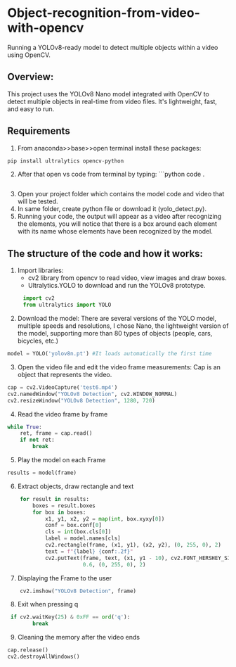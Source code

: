 # Object-recognition-from-video-with-opencv
Running a YOLOv8-ready model to detect multiple objects within a video using OpenCV.
## Overview:
This project uses the YOLOv8 Nano model integrated with OpenCV to detect multiple objects in real-time from video files. It's lightweight, fast, and easy to run.

## Requirements
1. From anaconda>>base>>open terminal install these packages:
```python pip install opencv-python
pip install ultralytics opencv-python 
```
2. After that open vs code from terminal by typing: ```python code .
   ```
3. Open your project folder which contains the model code and video that will be tested.
4. In same folder, create python file or download it (yolo_detect.py).
5. Running your code, the output will appear as a video after recognizing the elements, you will notice that there is a box around each element with its name whose elements have been recognized by the model.

## The structure of the code and how it works:
1. Import libraries:
   - cv2 library from opencv to read video, view images and draw boxes.
   - Ultralytics.YOLO to download and run the YOLOv8 prototype.
```python
     import cv2
     from ultralytics import YOLO
```

2. Download the model: There are several versions of the YOLO model, multiple speeds and resolutions, I chose Nano, the lightweight version of the model, supporting more than 80 types of objects (people, cars, bicycles, etc.)
```python
model = YOLO('yolov8n.pt') #It loads automatically the first time
   ```
3. Open the video file and edit the video frame measurements:  Cap is an object that represents the video.
```python
cap = cv2.VideoCapture('test6.mp4')
cv2.namedWindow("YOLOv8 Detection", cv2.WINDOW_NORMAL)
cv2.resizeWindow("YOLOv8 Detection", 1280, 720)
   ```
4. Read the video frame by frame
```python
while True:
    ret, frame = cap.read()
    if not ret:
        break
   ```
5. Play the model on each Frame
```python
results = model(frame)
   ```
6. Extract objects, draw rectangle and text
```python
    for result in results:
        boxes = result.boxes
        for box in boxes:
            x1, y1, x2, y2 = map(int, box.xyxy[0])
            conf = box.conf[0]
            cls = int(box.cls[0])
            label = model.names[cls]
            cv2.rectangle(frame, (x1, y1), (x2, y2), (0, 255, 0), 2)
            text = f"{label} {conf:.2f}"
            cv2.putText(frame, text, (x1, y1 - 10), cv2.FONT_HERSHEY_SIMPLEX,
                        0.6, (0, 255, 0), 2)
   ```
7. Displaying the Frame to the user
```python
    cv2.imshow("YOLOv8 Detection", frame)
   ```
8. Exit when pressing q
```python
 if cv2.waitKey(25) & 0xFF == ord('q'):
        break
   ```
9. Cleaning the memory after the video ends
```python
cap.release()
cv2.destroyAllWindows()
   ```
